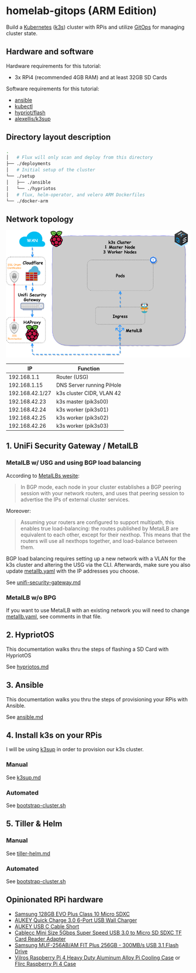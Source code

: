 # homelab-gitops (ARM Edition)

Build a [Kubernetes](https://kubernetes.io/) ([k3s](https://github.com/rancher/k3s)) cluster with RPis and utilize [GitOps](https://www.weave.works/technologies/gitops/) for managing cluster state.

## Hardware and software

Hardware requirements for this tutorial:

- 3x RPi4 (recommended 4GB RAM) and at least 32GB SD Cards

Software requirements for this tutorial:

- [ansible](https://docs.ansible.com/ansible/latest/installation_guide/intro_installation.html)
- [kubectl](https://kubernetes.io/docs/tasks/tools/install-kubectl/)
- [hypriot/flash](https://github.com/hypriot/flash)
- [alexellis/k3sup](https://github.com/alexellis/k3sup)

## Directory layout description

```bash
.
│   # Flux will only scan and deploy from this directory
├── ./deployments
│   # Initial setup of the cluster
└── ./setup
│   ├── ./ansible
│   └── ./hypriotos
│   # flux, helm-operator, and velero ARM Dockerfiles
└── ./docker-arm
```

## Network topology

![image](assets/_k3s.png)

|IP|Function|
|---|---|
|192.168.1.1|Router (USG)|
|192.168.1.15|DNS Server running PiHole|
|192.168.42.1/27|k3s cluster CIDR, VLAN 42|
|192.168.42.23|k3s master (pik3s00)|
|192.168.42.24|k3s worker (pik3s01)|
|192.168.42.25|k3s worker (pik3s02)|
|192.168.42.26|k3s worker (pik3s03)|

## 1. UniFi Security Gateway / MetalLB

### MetalLB w/ USG and using BGP load balancing

According to [MetalLBs wesite](https://metallb.universe.tf/concepts/bgp/):

> In BGP mode, each node in your cluster establishes a BGP peering session with your network routers, and uses that peering session to advertise the IPs of external cluster services.

Moreover:

> Assuming your routers are configured to support multipath, this enables true load-balancing: the routes published by MetalLB are equivalent to each other, except for their nexthop. This means that the routers will use all nexthops together, and load-balance between them.

BGP load balancing requires setting up a new network with a VLAN for the k3s cluster and altering the USG via the CLI. Afterwards, make sure you also update [metallb.yaml](deployments/kube-system/metallb/metallb.yaml) with the IP addresses you choose.

See [unifi-security-gateway.md](docs/1-unifi-security-gateway.md)

### MetalLB w/o BPG

If you want to use MetalLB with an existing network you will need to change [metallb.yaml](deployments/kube-system/metallb/metallb.yaml), see comments in that file.

## 2. HypriotOS

This documentation walks thru the steps of flashing a SD Card with HypriotOS

See [hypriotos.md](docs/2-hypriotos.md)

## 3. Ansible

This documentation walks you thru the steps of provisioning your RPis with Ansible.

See [ansible.md](docs/3-ansible.md)

## 4. Install k3s on your RPis

I will be using [k3sup](https://github.com/alexellis/k3sup) in order to provision our k3s cluster.

### Manual

See [k3sup.md](docs/4-k3sup.md)

### Automated

See [bootstrap-cluster.sh](setup/bootstrap-cluster.sh)

## 5. Tiller & Helm

### Manual

See [tiller-helm.md](docs/5-tiller-helm.md)

### Automated

See [bootstrap-cluster.sh](setup/bootstrap-cluster.sh)

## Opinionated RPi hardware

- [Samsung 128GB EVO Plus Class 10 Micro SDXC](https://smile.amazon.com/gp/product/B06XFHQGB9/ref=ppx_yo_dt_b_asin_title_o01_s00?ie=UTF8&psc=1)
- [AUKEY Quick Charge 3.0 6-Port USB Wall Charger](https://smile.amazon.com/gp/product/B01F20J4PE/ref=ppx_yo_dt_b_asin_title_o06_s00?ie=UTF8&psc=1)
- [AUKEY USB C Cable Short](https://smile.amazon.com/gp/product/B0746C244X/ref=ppx_yo_dt_b_asin_title_o06_s00?ie=UTF8&psc=1)
- [Cablecc Mini Size 5Gbps Super Speed USB 3.0 to Micro SD SDXC TF Card Reader Adapter](https://smile.amazon.com/gp/product/B01787LD3K/ref=ppx_yo_dt_b_asin_title_o08_s00?ie=UTF8&psc=1)
- [Samsung MUF-256AB/AM FIT Plus 256GB - 300MB/s USB 3.1 Flash Drive](https://smile.amazon.com/gp/product/B07D7Q41PM/ref=ppx_yo_dt_b_asin_title_o01_s00?ie=UTF8&psc=1)
- [Vilros Raspberry Pi 4 Heavy Duty Aluminum Alloy Pi Cooling Case](https://smile.amazon.com/gp/product/B07XVPH79R/ref=ppx_yo_dt_b_asin_title_o00_s01?ie=UTF8&psc=1) or [Flirc Raspberry Pi 4 Case](https://smile.amazon.com/Flirc-Raspberry-Pi-Case-Silver/dp/B07WG4DW52/ref=sr_1_3)